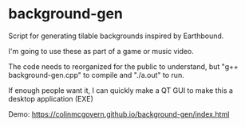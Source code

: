 # background-gen
Script for generating tilable backgrounds inspired by Earthbound.

I'm going to use these as part of a game or music video. 

The code needs to reorganized for the public to understand, but "g++ background-gen.cpp" to compile and "./a.out" to run.

If enough people want it, I can quickly make a QT GUI to make this a desktop application (EXE)

Demo:
https://colinmcgovern.github.io/background-gen/index.html
